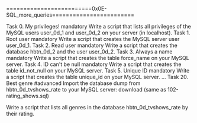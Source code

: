 =========================0x0E-SQL_more_queries========================

Task 0. My privileges!
mandatory
Write a script that lists all privileges of the MySQL users user_0d_1 and user_0d_2 on your server (in localhost).
Task 1. Root user
mandatory
Write a script that creates the MySQL server user user_0d_1.
Task 2. Read user
mandatory
Write a script that creates the database hbtn_0d_2 and the user user_0d_2.
Task 3. Always a name
mandatory
Write a script that creates the table force_name on your MySQL server.
Task 4. ID can't be null
mandatory
Write a script that creates the table id_not_null on your MySQL server.
Task 5. Unique ID
mandatory
Write a script that creates the table unique_id on your MySQL server.
...
Task 20. Best genre
#advanced
Import the database dump from hbtn_0d_tvshows_rate to your MySQL server: download (same as 102-rating_shows.sql)

Write a script that lists all genres in the database hbtn_0d_tvshows_rate by their rating.

